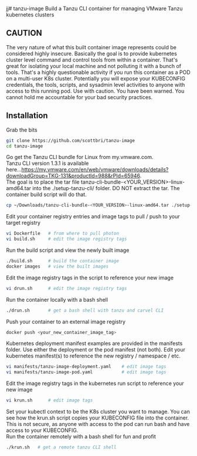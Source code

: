 jj# tanzu-image
 Build a Tanzu CLI container for managing VMware Tanzu kubernetes clusters

## CAUTION
The very nature of what this built container image represents could be considered highly insecure.  Basically the goal is to provide kubernetes cluster level command and control tools from within a container.  That's great for isolating your local machine and not polluting it with a bunch of tools.  That's a highly questionable activity if you run this container as a POD on a multi-user K8s cluster.  Potentially you will expose your KUBECONFIG credentials, the tools, scripts, and sysadmin level activities to anyone with access to this running pod.  Use with caution.  You have been warned.  You cannot hold me accountable for your bad security practices.

## Installation
Grab the bits
```bash
git clone https://github.com/scottbri/tanzu-image
cd tanzu-image
```

Go get the Tanzu CLI bundle for Linux from my.vmware.com.  
Tanzu CLI version 1.3.1 is available here...https://my.vmware.com/en/web/vmware/downloads/details?downloadGroup=TKG-131&productId=988&rPId=65946.  
The goal is to place the tar file tanzu-cli-bundle-<YOUR_VERSION>-linux-amd64.tar into the ./setup-tanzu-cli/ folder.  DO NOT extract the tar.  The container build script will do that.
```bash
cp ~/Downloads/tanzu-cli-bundle-<YOUR_VERSION>-linux-amd64.tar ./setup-tanzu-cli/
```

Edit your container registry entries and image tags to pull / push to your target registry
```bash
vi Dockerfile   # from where to pull photon
vi build.sh     # edit the image registry tags
```

Run the build script and view the newly built image
```bash
./build.sh      # build the container image
docker images   # view the built images
```

Edit the image registry tags in the script to reference your new image
```bash
vi drun.sh      # edit the image registry tags
```

Run the container locally with a bash shell
```bash
./drun.sh       # get a bash shell with tanzu and carvel CLI
```

Push your container to an external image registry
```bash
docker push <your_new_container_image_tag>
```

Kubernetes deployment manifest examples are provided in the manifests folder.  Use either the deployment or the pod manifest (not both).  Edit your kubernetes manifest(s) to reference the new registry / namespace / etc.
```bash
vi manifests/tanzu-image-deployment.yaml    # edit image tags
vi manifests/tanzu-image-pod.yaml           # edit image tags
```

Edit the image registry tags in the kubernetes run script to reference your new image
```bash
vi krun.sh      # edit image tags
```

Set your kubectl context to be the K8s cluster you want to manage.  You can see how the krun.sh script copies your KUBECONFIG file into the container.  This is not secure, as anyone with access to the pod can run bash and have access to your KUBECONFIG.  
Run the container remotely with a bash shell for fun and profit
```bash
./krun.sh   # get a remote tanzu CLI shell
```
